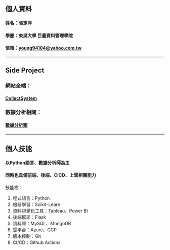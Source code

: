 ## 個人資料  
#### 姓名：張定洋  
#### 學歷：東吳大學  巨量資料管理學院  
#### 信箱：young94104@yahoo.com.tw 

---

## Side Project

### 網站全端： 
#### [CollectSystem](https://github.com/tank11110/young/tree/master/Side%20Project/CollectSystem "collectsystem網站連結")  
### 數據分析相關： 
#### [數據分析類](https://github.com/tank11110/young/tree/master/Side%20Project "github連結")

---

## 個人技能  
#### 以Python語言、數據分析師為主  
#### 同時也具備前端、後端、CICD、上雲相關能力
技能樹：  
1. 程式語言：Python  
2. 機器學習：Scikit-Learn  
3. 資料視覺化工具：Tableau、Power BI  
5. 後端框架：Flask  
6. 資料庫：MySQL、MongoDB  
7. 雲平台：Azure、GCP  
8. 版本控制：Git  
9. CI/CD：Github Actions  
